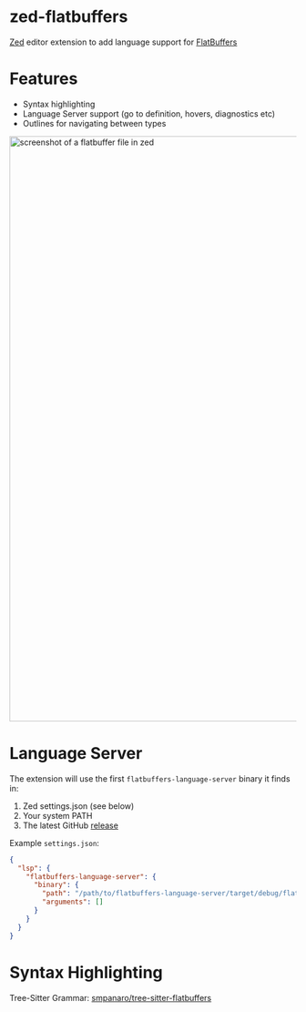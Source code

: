 # zed-flatbuffers
[Zed](https://zed.dev) editor extension to add language support for [FlatBuffers](https://flatbuffers.dev)

# Features
- Syntax highlighting
- Language Server support (go to definition, hovers, diagnostics etc)
- Outlines for navigating between types

<img width="1028" alt="screenshot of a flatbuffer file in zed" src="https://github.com/user-attachments/assets/4fa8f97c-f72d-4007-a6ae-ff1f1ff26f1c" />

# Language Server

The extension will use the first `flatbuffers-language-server` binary it finds in:

1. Zed settings.json (see below)
1. Your system PATH
1. The latest GitHub [release](https://github.com/smpanaro/flatbuffers-language-server/releases)

Example `settings.json`:

```json
{
  "lsp": {
    "flatbuffers-language-server": {
      "binary": {
        "path": "/path/to/flatbuffers-language-server/target/debug/flatbuffers-language-server",
        "arguments": []
      }
    }
  }
}
```

# Syntax Highlighting
Tree-Sitter Grammar: [smpanaro/tree-sitter-flatbuffers](https://github.com/smpanaro/tree-sitter-flatbuffers)
